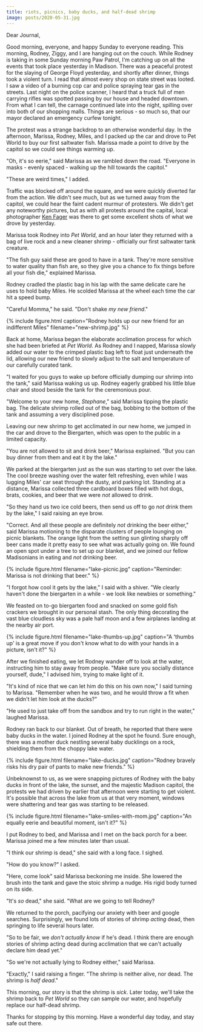 ```yaml
---
title: riots, picnics, baby ducks, and half-dead shrimp
image: posts/2020-05-31.jpg
---
```


Dear Journal,

Good morning, everyone, and happy Sunday to everyone reading.  This
morning, Rodney, Ziggy, and I are hanging out on the couch.  While
Rodney is taking in some Sunday morning Paw Patrol, I'm catching up on
all the events that took place yesterday in Madison.  There was a
peaceful protest for the slaying of George Floyd yesterday, and
shortly after dinner, things took a violent turn.  I read that almost
every shop on state street was looted.  I saw a video of a burning cop
car and police spraying tear gas in the streets.  Last night on the
police scanner, I heard that a truck full of men carrying rifles was
spotted passing by our house and headed downtown.  From what I can
tell, the carnage continued late into the night, spilling over into
both of our shopping malls.  Things are serious - so much so, that our
mayor declared an emergency curfew tonight.

The protest was a strange backdrop to an otherwise wonderful day.  In
the afternoon, Marissa, Rodney, Miles, and I packed up the car and
drove to Pet World to buy our first saltwater fish.  Marissa made a
point to drive by the capitol so we could see things warming up.

"Oh, it's so eerie," said Marissa as we rambled down the road.
"Everyone in masks - evenly spaced - walking up the hill towards the
capitol."

"These are weird times," I added.

Traffic was blocked off around the square, and we were quickly
diverted far from the action.  We didn't see much, but as we turned
away from the capitol, we could hear the faint cadent murmur of
protesters.  We didn't get any noteworthy pictures, but as with all
protests around the capital, local photographer [Ken Fager] was there
to get some excellent shots of what we drove by yesterday.

Marissa took Rodney into _Pet World_, and an hour later they returned
with a bag of live rock and a new cleaner shrimp - officially our
first saltwater tank creature.

"The fish guy said these are good to have in a tank.  They're more
sensitive to water quality than fish are, so they give you a chance to
fix things before all your fish die," explained Marissa.

Rodney cradled the plastic bag in his lap with the same delicate care
he uses to hold baby Miles.  He scolded Marissa at the wheel each time
the car hit a speed bump.

"Careful Momma," he said.  "Don't shake _my new friend_."

{% include figure.html
caption="Rodney holds up our new friend for an indifferent Miles"
filename="new-shrimp.jpg" %}

Back at home, Marissa began the elaborate acclimation process for
which she had been briefed at _Pet World_.  As Rodney and I napped,
Marissa slowly added our water to the crimped plastic bag left to
float just underneath the lid, allowing our new friend to slowly
adjust to the salt and temperature of our carefully curated tank.

"I waited for you guys to wake up before officially dumping our shrimp
into the tank," said Marissa waking us up.  Rodney eagerly grabbed his
little blue chair and stood beside the tank for the ceremonious pour.

"Welcome to your new home, _Stephane_," said Marissa tipping the
plastic bag.  The delicate shrimp rolled out of the bag, bobbing to
the bottom of the tank and assuming a very disciplined pose.

Leaving our new shrimp to get acclimated in our new home, we jumped in
the car and drove to the Biergarten, which was open to the public in a
limited capacity.

"You are not allowed to sit and drink beer," Marissa explained.  "But
you can buy dinner from them and eat it by the lake."

We parked at the biergarten just as the sun was starting to set over
the lake.  The cool breeze washing over the water felt refreshing, even
while I was lugging Miles' car seat through the dusty, arid parking
lot.  Standing at a distance, Marissa collected three cardboard boxes
filled with hot dogs, brats, cookies, and beer that we were _not_
allowed to drink.

"So they hand us two ice cold beers, then send us off to go _not_
drink them by the lake," I said raising an eye brow.

"Correct.  And all these people are definitely _not_ drinking the beer
either," said Marissa motioning to the disparate clusters of people
lounging on picnic blankets.  The orange light from the setting sun
glinting sharply off beer cans made it pretty easy to see what was
actually going on.  We found an open spot under a tree to set up our
blanket, and we joined our fellow Madisonians in eating and _not_
drinking beer.

{% include figure.html
filename="lake-picnic.jpg"
caption="Reminder: Marissa is not drinking that beer." %}

"I forgot how cool it gets by the lake," I said with a shiver.  "We
clearly haven't done the biergarten in a while - we look like newbies
or something."

We feasted on to-go biergarten food and snacked on some gold fish
crackers we brought in our personal stash.  The only thing decorating
the vast blue cloudless sky was a pale half moon and a few airplanes
landing at the nearby air port.

{% include figure.html
filename="lake-thumbs-up.jpg"
caption="A 'thumbs up' is a great move if you don't know what to do with your hands in a picture, isn't it?" %}

After we finished eating, we let Rodney wander off to look at the
water, instructing him to stay away from people.  "Make sure you
socially distance yourself, dude," I advised him, trying to make light
of it.

"It's kind of nice that we can let him do this on his own now," I said
turning to Marissa.  "Remember when he was two, and he would throw a
fit when we didn't let him look at the ducks?"

"He used to just take off from the sandbox and try to run right in the
water," laughed Marissa.

Rodney ran back to our blanket.  Out of breath, he reported that there
were baby ducks in the water.  I joined Rodney at the spot he found.
Sure enough, there was a mother duck nestling several baby ducklings
on a rock, shielding them from the choppy lake water.

{% include figure.html
filename="lake-ducks.jpg"
caption="Rodney bravely risks his dry pair of pants to make new friends." %}

Unbeknownst to us, as we were snapping pictures of Rodney with the
baby ducks in front of the lake, the sunset, and the majestic Madison
capitol, the protests we had driven by earlier that afternoon were
starting to get violent.  It's possible that across the lake from us
at that very moment, windows were shattering and tear gas was starting
to be released.

{% include figure.html
filename="lake-smiles-with-mom.jpg"
caption="An equally eerie and beautiful moment, isn't it?" %}

I put Rodney to bed, and Marissa and I met on the back porch for a
beer.  Marissa joined me a few minutes later than usual.

"I think our shrimp is dead," she said with a long face.  I sighed.

"How do you know?" I asked.

"Here, come look" said Marissa beckoning me inside.  She lowered the
brush into the tank and gave the stoic shrimp a nudge.  His rigid body
turned on its side.

"It's _so_ dead," she said.  "What are we going to tell Rodney?

We returned to the porch, pacifying our anxiety with beer and google
searches.  Surprisingly, we found lots of stories of shrimp _acting_
dead, then springing to life several hours later.

"So to be fair, we _don't actually know_ if he's dead.  I think there
are enough stories of shrimp acting dead during acclimation that we
can't actually declare him dead yet."

"So we're not actually lying to Rodney either," said Marissa.

"Exactly," I said raising a finger.  "The shrimp is neither alive, nor
dead.  The shrimp is _half dead_."

This morning, our story is that the shrimp is _sick_.  Later today,
we'll take the shrimp back to _Pet World_ so they can sample our
water, and hopefully replace our half-dead shrimp.

Thanks for stopping by this morning.  Have a wonderful day today, and
stay safe out there.

[Ken Fager]: https://imgur.com/gallery/Cx8zyhx

